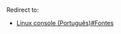 Redirect to:

*   [Linux console (Português)#Fontes](/index.php/Linux_console_(Portugu%C3%AAs)#Fontes "Linux console (Português)")